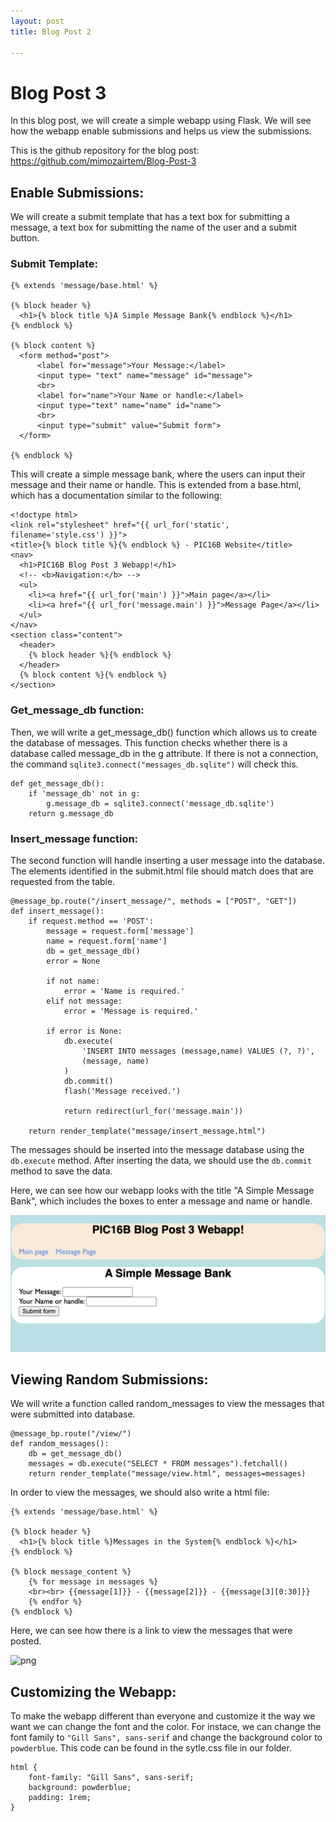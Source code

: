 ```yaml
---
layout: post
title: Blog Post 2

---
```


# Blog Post 3

In this blog post, we will create a simple webapp using Flask. We will see how the webapp enable submissions and helps us view the submissions. 

This is the github repository for the blog post: https://github.com/mimozairtem/Blog-Post-3

## Enable Submissions:

We will create a submit template that has a text box for submitting a message, a text box for submitting the name of the user and a submit button. 

### Submit Template:

```
{% extends 'message/base.html' %}

{% block header %}
  <h1>{% block title %}A Simple Message Bank{% endblock %}</h1>
{% endblock %}

{% block content %}
  <form method="post">
      <label for="message">Your Message:</label>
      <input type= "text" name="message" id="message">
      <br>
      <label for="name">Your Name or handle:</label>
      <input type="text" name="name" id="name">
      <br>
      <input type="submit" value="Submit form">
  </form>

{% endblock %}
```



This will create a simple message bank, where the users can input their message and their name or handle. This is extended from a base.html, which has a documentation similar to the following:

```
<!doctype html>
<link rel="stylesheet" href="{{ url_for('static', filename='style.css') }}">
<title>{% block title %}{% endblock %} - PIC16B Website</title>
<nav>
  <h1>PIC16B Blog Post 3 Webapp!</h1>
  <!-- <b>Navigation:</b> -->
  <ul>
    <li><a href="{{ url_for('main') }}">Main page</a></li>
    <li><a href="{{ url_for('message.main') }}">Message Page</a></li>
  </ul>
</nav>
<section class="content">
  <header>
    {% block header %}{% endblock %}
  </header>
  {% block content %}{% endblock %}
</section>
```


### Get_message_db function:

Then, we will write a get_message_db() function which allows us to create the database of messages. This function checks whether there is a database called message_db in the g attribute. If there is not a connection, the command `sqlite3.connect("messages_db.sqlite")` will check this.

```
def get_message_db():
    if 'message_db' not in g:
        g.message_db = sqlite3.connect('message_db.sqlite')
    return g.message_db
```

### Insert_message function:

The second function will handle inserting a user message into the database. The elements identified in the submit.html file should match does that are requested from the table. 

```
@message_bp.route("/insert_message/", methods = ["POST", "GET"])
def insert_message():
    if request.method == 'POST':
        message = request.form['message']
        name = request.form['name']
        db = get_message_db()
        error = None

        if not name:
            error = 'Name is required.'
        elif not message:
            error = 'Message is required.'

        if error is None:
            db.execute(
                'INSERT INTO messages (message,name) VALUES (?, ?)',
                (message, name)
            )
            db.commit()
            flash('Message received.')
       
            return redirect(url_for('message.main'))
        
    return render_template("message/insert_message.html")
```

The messages should be inserted into the message database using the `db.execute` method. After inserting the data, we should use the `db.commit` method to save the data.

Here, we can see how our webapp looks with the title "A Simple Message Bank", which includes the boxes to enter a message and name or handle.


![png](/images/ss1.png)

## Viewing Random Submissions:


We will write a function called random_messages to view the messages that were submitted into database.

```
@message_bp.route("/view/")
def random_messages():
    db = get_message_db()
    messages = db.execute("SELECT * FROM messages").fetchall()
    return render_template("message/view.html", messages=messages)
```

In order to view the messages, we should also write a html file:


```
{% extends 'message/base.html' %}

{% block header %}
  <h1>{% block title %}Messages in the System{% endblock %}</h1>
{% endblock %}

{% block message_content %}
    {% for message in messages %}
    <br><br> {{message[1]}} - {{message[2]}} - {{message[3][0:30]}}
    {% endfor %}
{% endblock %}
````


Here, we can see how there is a link to view the messages that were posted.


![png](/images/ss2.png)


## Customizing the Webapp:

To make the webapp different than everyone and customize it the way we want we can change the font and the color. For instace, we can change the font family to `"Gill Sans", sans-serif` and change the background color to `powderblue`. This code can be found in the sytle.css file in our folder.

```
html {
    font-family: "Gill Sans", sans-serif;
    background: powderblue;
    padding: 1rem;
}

```
